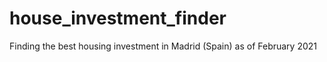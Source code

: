 # house_investment_finder
Finding the best housing investment in Madrid (Spain) as of February 2021
